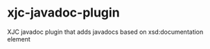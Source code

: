 xjc-javadoc-plugin
==================

XJC javadoc plugin that adds javadocs based on xsd:documentation element
